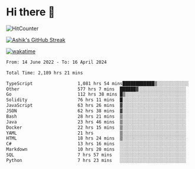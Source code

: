 # Hi there 👋

![HitCounter](https://hits.seeyoufarm.com/api/count/incr/badge.svg?url=https%3A%2F%2Fgithub.com%2Fashrhmn1212%2Fhit-counter)

<!-- ![Contribution Graph](https://github-readme-activity-graph.cyclic.app/graph?username=ashrhmn) -->


<!-- [![Top Langs](https://github-readme-stats.vercel.app/api/top-langs/?username=ashrhmn&layout=compact&theme=synthwave&langs_count=10&card_width=445)](https://github.com/anuraghazra/github-readme-stats) -->

[![Ashik's GitHub Streak](https://github-readme-streak-stats.herokuapp.com/?user=ashrhmn&theme=blood&fire=DD7F1C&background=151515&dates=9f9f9f&border=DD2727)](https://git.io/streak-stats)

<!-- ![Ashik's GitHub stats](https://github-readme-stats.vercel.app/api/?username=ashrhmn&show_icons=true&title_color=fff&icon_color=79ff97&text_color=9f9f9f&bg_color=151515) -->

[![wakatime](https://wakatime.com/badge/user/3df86613-ba63-4631-8e65-0ff18e7becad.svg)](https://wakatime.com/@3df86613-ba63-4631-8e65-0ff18e7becad)

<!--START_SECTION:waka-->

```txt
From: 14 June 2022 - To: 16 April 2024

Total Time: 2,189 hrs 21 mins

TypeScript                 1,081 hrs 54 mins████████████▒░░░░░░░░░░░░   49.42 %
Other                      577 hrs 7 mins  ██████▓░░░░░░░░░░░░░░░░░░   26.36 %
Go                         112 hrs 38 mins █▒░░░░░░░░░░░░░░░░░░░░░░░   05.14 %
Solidity                   76 hrs 11 mins  █░░░░░░░░░░░░░░░░░░░░░░░░   03.48 %
JavaScript                 63 hrs 26 mins  ▓░░░░░░░░░░░░░░░░░░░░░░░░   02.90 %
JSON                       62 hrs 38 mins  ▓░░░░░░░░░░░░░░░░░░░░░░░░   02.86 %
Bash                       28 hrs 21 mins  ▒░░░░░░░░░░░░░░░░░░░░░░░░   01.30 %
Java                       23 hrs 46 mins  ▒░░░░░░░░░░░░░░░░░░░░░░░░   01.09 %
Docker                     22 hrs 15 mins  ▒░░░░░░░░░░░░░░░░░░░░░░░░   01.02 %
YAML                       21 hrs          ▒░░░░░░░░░░░░░░░░░░░░░░░░   00.96 %
HTML                       18 hrs 24 mins  ▒░░░░░░░░░░░░░░░░░░░░░░░░   00.84 %
C#                         13 hrs 16 mins  ░░░░░░░░░░░░░░░░░░░░░░░░░   00.61 %
Markdown                   10 hrs 20 mins  ░░░░░░░░░░░░░░░░░░░░░░░░░   00.47 %
SQL                        7 hrs 57 mins   ░░░░░░░░░░░░░░░░░░░░░░░░░   00.36 %
Python                     7 hrs 23 mins   ░░░░░░░░░░░░░░░░░░░░░░░░░   00.34 %
```

<!--END_SECTION:waka-->


<!--### Most Used Languages
<img src="https://wakatime.com/share/@ashrhmn/24ecb986-5bf8-4607-af7f-0aab08908d8c.png" />

### Favourite Tools
<img src="https://wakatime.com/share/@ashrhmn/f4e08015-f3bc-460a-9228-95a3ba11c604.png" />-->

